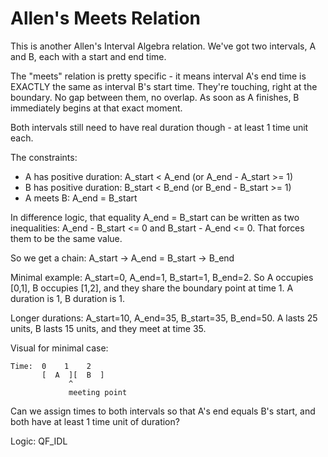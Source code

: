 # Allen's Meets Relation

This is another Allen's Interval Algebra relation. We've got two intervals, A and B, each with a start and end time.

The "meets" relation is pretty specific - it means interval A's end time is EXACTLY the same as interval B's start time. They're touching, right at the boundary. No gap between them, no overlap. As soon as A finishes, B immediately begins at that exact moment.

Both intervals still need to have real duration though - at least 1 time unit each.

The constraints:
- A has positive duration: A_start < A_end (or A_end - A_start >= 1)
- B has positive duration: B_start < B_end (or B_end - B_start >= 1)
- A meets B: A_end = B_start

In difference logic, that equality A_end = B_start can be written as two inequalities: A_end - B_start <= 0 and B_start - A_end <= 0. That forces them to be the same value.

So we get a chain: A_start → A_end = B_start → B_end

Minimal example: A_start=0, A_end=1, B_start=1, B_end=2. So A occupies [0,1], B occupies [1,2], and they share the boundary point at time 1. A duration is 1, B duration is 1.

Longer durations: A_start=10, A_end=35, B_start=35, B_end=50. A lasts 25 units, B lasts 15 units, and they meet at time 35.

Visual for minimal case:
```
Time:  0    1    2
       [  A  ][  B  ]
             ^
             meeting point
```

Can we assign times to both intervals so that A's end equals B's start, and both have at least 1 time unit of duration?

Logic: QF_IDL
